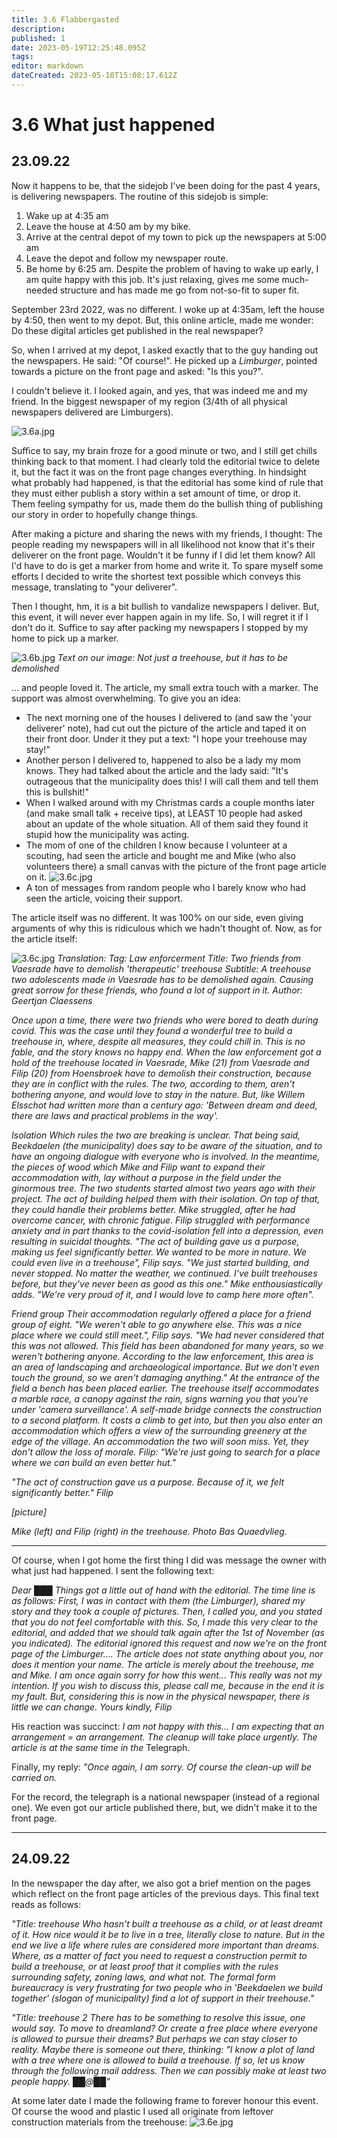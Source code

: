 ```yaml
---
title: 3.6 Flabbergasted
description: 
published: 1
date: 2023-05-19T12:25:48.095Z
tags: 
editor: markdown
dateCreated: 2023-05-10T15:08:17.612Z
---
```


# 3.6 What just happened

## 23.09.22

Now it happens to be, that the sidejob I've been doing for the past 4 years, is delivering newspapers. The routine of this sidejob is simple:
1. Wake up at 4:35 am
2. Leave the house at 4:50 am by my bike.
3. Arrive at the central depot of my town to pick up the newspapers at 5:00 am
4. Leave the depot and follow my newspaper route.
5. Be home by 6:25 am.
Despite the problem of having to wake up early, I am quite happy with this job. It's just relaxing, gives me some much-needed structure and has made me go from not-so-fit to super fit.

September 23rd 2022, was no different. I woke up at 4:35am, left the house by 4:50, then went to my depot. But, this online article, made me wonder: Do these digital articles get published in the real newspaper?

So, when I arrived at my depot, I asked exactly that to the guy handing out the newspapers. He said: "Of course!". He picked up a *Limburger*, pointed towards a picture on the front page and asked: "Is this you?".

I couldn't believe it. I looked again, and yes, that was indeed me and my friend. In the biggest newspaper of my region (3/4th of all physical newspapers delivered are Limburgers).

![3.6a.jpg](/treehouse_story/3.6a.jpg)	

Suffice to say, my brain froze for a good minute or two, and I still get chills thinking back to that moment. I had clearly told the editorial twice to delete it, but the fact it was on the front page changes everything. In hindsight what probably had happened, is that the editorial has some kind of rule that they must either publish a story within a set amount of time, or drop it. Them feeling sympathy for us, made them do the bullish thing of publishing our story in order to hopefully change things.

After making a picture and sharing the news with my friends, I thought: The people reading my newspapers will in all likelihood not know that it's their deliverer on the front page. Wouldn't it be funny if I did let them know? All I'd have to do is get a marker from home and write it. To spare myself some efforts I decided to write the shortest text possible which conveys this message, translating to "your deliverer".

Then I thought, hm, it is a bit bullish to vandalize newspapers I deliver. But, this event, it will never ever happen again in my life. So, I will regret it if I don't do it. Suffice to say after packing my newspapers I stopped by my home to pick up a marker.

![3.6b.jpg](/treehouse_story/3.6b.jpg)
*Text on our image: Not just a treehouse, but it has to be demolished*

... and people loved it. The article, my small extra touch with a marker. The support was almost overwhelming. To give you an idea:
- The next morning one of the houses I delivered to (and saw the 'your deliverer' note), had cut out the picture of the article and taped it on their front door. Under it they put a text: "I hope your treehouse may stay!"
- Another person I delivered to, happened to also be a lady my mom knows. They had talked about the article and the lady said: "It's outrageous that the municipality does this! I will call them and tell them this is bullshit!"
- When I walked around with my Christmas cards a couple months later (and make small talk + receive tips), at LEAST 10 people had asked about an update of the whole situation. All of them said they found it stupid how the municipality was acting.
- The mom of one of the children I know because I volunteer at a scouting, had seen the article and bought me and Mike (who also volunteers there) a small canvas with the picture of the front page article on it.
![3.6c.jpg](/treehouse_story/3.6c.jpg)
- A ton of messages from random people who I barely know who had seen the article, voicing their support.

The article itself was no different. It was 100% on our side, even giving arguments of why this is ridiculous which we hadn't thought of. Now, as for the article itself:


![3.6c.jpg](/treehouse_story/3.6d.jpg)
*Translation: 
Tag: Law enforcerment
Title: Two friends from Vaesrade have to demolish 'therapeutic' treehouse
Subtitle: A treehouse two adolescents made in Vaesrade has to be demolished again. Causing great sorrow for these friends, who found a lot of support in it.
Author: Geertjan Claessens*

*Once upon a time, there were two friends who were bored to death during covid. This was the case until they found a wonderful tree to build a treehouse in, where, despite all measures, they could chill in.
This is no fable, and the story knows no happy end. When the law enforcement got a hold of the treehouse located in Vaesrade, Mike (21) from Vaesrade and Filip (20) from Hoensbroek have to demolish their construction, because they are in conflict with the rules. The two, according to them, aren't bothering anyone, and would love to stay in the nature. But, like Willem Elsschot had written more than a century ago: 'Between dream and deed, there are laws and practical problems in the way'.*

*Isolation
Which rules the two are breaking is unclear. That being said, Beekdaelen (the municipality) does say to be aware of the situation, and to have an ongoing dialogue with everyone who is involved. In the meantime, the pieces of wood which Mike and Filip want to expand their accommodation with, lay without a purpose in the field under the ginormous tree.
The two students started almost two years ago with their project. The act of building helped them with their isolation. On top of that, they could handle their problems better. Mike struggled, after he had overcome cancer, with chronic fatigue. Filip struggled with performance anxiety and in part thanks to the covid-isolation fell into a depression, even resulting in suicidal thoughts. "The act of building gave us a purpose, making us feel significantly better. We wanted to be more in nature. We could even live in a treehouse", Filip says. "We just started building, and never stopped. No matter the weather, we continued. I've built treehouses before, but they've never been as good as this one." Mike enthousiastically adds. "We're very proud of it, and I would love to camp here more often".*

*Friend group
Their accommodation regularly offered a place for a friend group of eight. "We weren't able to go anywhere else. This was a nice place where we could still meet.", Filip says. "We had never considered that this was not allowed. This field has been abandoned for many years, so we weren't bothering anyone. According to the law enforcement, this area is an area of landscaping and archaeological importance. But we don't even touch the ground, so we aren't damaging anything."
At the entrance of the field a bench has been placed earlier. The treehouse itself accommodates a marble race, a canopy against the rain, signs warning you that you're under 'camera surveillance'. A self-made bridge connects the construction to a second platform. It costs a climb to get into, but then you also enter an accommodation which offers a view of the surrounding greenery at the edge of the village. An accommodation the two will soon miss. Yet, they don't allow the loss of morale. Filip: "We're just going to search for a place where we can build an even better hut."*

*"The act of construction gave us a purpose. Because of it, we felt significantly better." Filip*

*[picture]*

*Mike (left) and Filip (right) in the treehouse. Photo Bas Quaedvlieg.*

---

Of course, when I got home the first thing I did was message the owner with what just had happened. I sent the following text:

*Dear ███
Things got a little out of hand with the editorial. The time line is as follows:
First, I was in contact with them (the *Limburger*), shared my story and they took a couple of pictures.
Then, I called you, and you stated that you do not feel comfortable with this.
So, I made this very clear to the editorial, and added that we should talk again after the 1st of November (as you indicated).
The editorial ignored this request and now we're on the front page of the Limburger....
The article does not state anything about you, nor does it mention your name. The article is merely about the treehouse, me and Mike.
I am once again sorry for how this went... This really was not my intention.
If you wish to discuss this, please call me, because in the end it is my fault.
But, considering this is now in the physical newspaper, there is little we can change.
Yours kindly,
Filip*

His reaction was succinct:
*I am not happy with this... I am expecting that an arrangement = an arrangement. The cleanup will take place urgently.
The article is at the same time in the* Telegraph.

Finally, my reply:
*"Once again, I am sorry. Of course the clean-up will be carried on.*

For the record, the telegraph is a national newspaper (instead of a regional one). We even got our article published there, but, we didn't make it to the front page.

---

## 24.09.22

In the newspaper the day after, we also got a brief mention on the pages which reflect on the front page articles of the previous days. This final text reads as follows:

*"Title: treehouse
Who hasn't built a treehouse as a child, or at least dreamt of it. How nice would it be to live in a tree, literally close to nature. But in the end we live a life where rules are considered more important than dreams. Where, as a matter of fact you need to request a construction permit to build a treehouse, or at least proof that it complies with the rules surrounding safety, zoning laws, and what not. The formal form bureaucracy is very frustrating for two people who in 'Beekdaelen we build together' (slogan of municipality) find a lot of support in their treehouse."*

*"Title: treehouse 2
There has to be something to resolve this issue, one would say. To move to dreamland? Or create a free place where everyone is allowed to pursue their dreams? But perhaps we can stay closer to reality. Maybe there is someone out there, thinking: "I know a plot of land with a tree where one is allowed to build a treehouse. If so, let us know through the following mail address. Then we can possibly make at least two people happy. ██@██"*

At some later date I made the following frame to forever honour this event. Of course the wood and plastic I used all originate from leftover construction materials from the treehouse:
![3.6e.jpg](/treehouse_story/3.6e.jpg)
